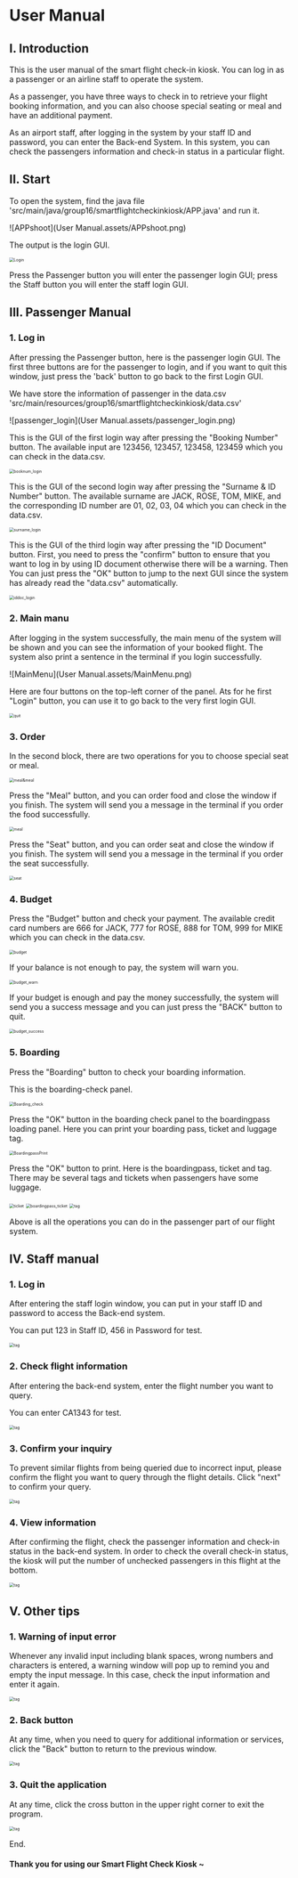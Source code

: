 # User Manual

## I. Introduction

This is the user manual of the smart flight check-in kiosk. You can log in as a passenger or an airline staff to operate the system. 

As a passenger, you have three ways to check in to retrieve your flight booking information, and you can also choose special seating or meal and have an additional payment. 

As an airport staff, after logging in the system by your staff ID and password, you can enter the Back-end System. In this system, you can check the passengers information and check-in status in a particular flight.

## II. Start

To open the system, find the java file 'src/main/java/group16/smartflightcheckinkiosk/APP.java' and run it.

![APPshoot](User Manual.assets/APPshoot.png)

The output is the login GUI.

<img src="User Manual.assets/Login.png" alt="Login" style="zoom:50%;" />

Press the Passenger button you will enter the passenger login GUI; press the Staff button you will enter the staff login GUI.

## III. Passenger Manual

### 1. Log in

After pressing the Passenger button, here is the passenger login GUI. The first three buttons are for the passenger to login, and if you want to quit this window, just press the 'back' button to go back to the first Login GUI.

We have store the information of passenger in the data.csv 'src/main/resources/group16/smartflightcheckinkiosk/data.csv'

![passenger_login](User Manual.assets/passenger_login.png)



This is the GUI of the first login way after pressing the "Booking Number" button. The available input are 123456, 123457, 123458, 123459 which you can check in the data.csv. 

<img src="User Manual.assets/booknum_login.png" alt="booknum_login" style="zoom:50%;" />

This is the GUI of the second login way after pressing the "Surname & ID Number" button. The available surname are JACK, ROSE, TOM, MIKE, and the corresponding ID number are 01, 02, 03, 04 which you can check in the data.csv. 

<img src="User Manual.assets/surname_login.png" alt="surname_login" style="zoom:50%;" />

This is the GUI of the third login way after pressing the "ID Document" button. First, you need to press the "confirm" button to ensure that you want to log in by using ID document otherwise there will be a warning. Then You can just press the "OK" button to jump to the next GUI since the system has already read the "data.csv" automatically.

<img src="User Manual.assets/iddoc_login.png" alt="iddoc_login" style="zoom:50%;" />

### 2. Main manu

After logging in the system successfully, the main menu of the system will be shown and you can see the information of your booked flight. The system also print a sentence in the terminal if you login successfully.

![MainMenu](User Manual.assets/MainMenu.png)



Here are four buttons on the top-left corner of the panel. Ats for he first "Login" button, you can use it to go back to the very first login GUI.

<img src="User Manual.assets/quit01.png" alt="quit" style="zoom:50%;" />

### 3. Order

In the second block, there are two operations for you to choose special seat or meal.

<img src="User Manual.assets/meal.png" alt="meal&meal" style="zoom:50%;" />

Press the "Meal" button, and you can order food and close the window if you finish. The system will send you a message in the terminal if you order the food successfully.

<img src="User Manual.assets/meal01.png" alt="meal" style="zoom:50%;" />

Press the "Seat" button, and you can order seat and close the window if you finish. The system will send you a message in the terminal if you order the seat successfully.

<img src="User Manual.assets/seat.png" alt="seat" style="zoom:50%;" />

### 4. Budget

Press the "Budget" button and check your payment. The available credit card numbers are 666 for JACK, 777 for ROSE, 888 for TOM, 999 for MIKE which you can check in the data.csv. 

<img src="User Manual.assets/budget.png" alt="budget" style="zoom:50%;" />

If your balance is not enough to pay, the system will warn you.

<img src="User Manual.assets/budget_warn.png" alt="budget_warn" style="zoom:50%;" />

If your budget is enough and pay the money successfully, the system will send you a success message and you can just press the "BACK" button to quit.

<img src="User Manual.assets/budget_success.png" alt="budget_success" style="zoom:50%;" />

### 5. Boarding

Press the "Boarding" button to check your boarding information.

This is the boarding-check panel.

<img src="User Manual.assets/Boarding_check.png" alt="Boarding_check" style="zoom:50%;" />

Press the "OK" button in the boarding check panel to the boardingpass loading panel. Here you can print your boarding pass, ticket and luggage tag. 

<img src="User Manual.assets/BoardingpassPrint.png" alt="BoardingpassPrint" style="zoom:50%;" />

Press the "OK" button to print. Here is the boardingpass, ticket and tag. There may be several tags and tickets when passengers have some luggage.

<img src="User Manual.assets/ticket.png" alt="ticket" style="zoom:50%;" />

<img src="User Manual.assets/boardingpass_ticket.png" alt="boardingpass_ticket" style="zoom:50%;" />

<img src="User Manual.assets/tag.png" alt="tag" style="zoom:50%;" />

Above is all the operations you can do in the passenger part of our flight system.



## Ⅳ. Staff manual

### 1. Log in

After entering the staff login window, you can put in your staff ID and password to access the Back-end system.

You can put 123 in Staff ID, 456 in Password for test.

<img src="User Manual.assets/stafflogin.png" alt="tag" style="zoom:50%;" />

### 2. Check flight information

After entering the back-end system, enter the flight number you want to query.

You can enter CA1343 for test.

<img src="User Manual.assets/EnterFlight.png" alt="tag" style="zoom:50%;" />

### 3. Confirm your inquiry

To prevent similar flights from being queried due to incorrect input, please confirm the flight you want to query through the flight details. Click "next" to confirm your query.

<img src="User Manual.assets/Checkflight.png" alt="tag" style="zoom:50%;" />

### 4. View information

After confirming the flight, check the passenger information and check-in status in the back-end  system. In order to check the overall check-in status, the kiosk will put the number of unchecked passengers in this flight at the bottom. 



<img src="User Manual.assets/flightlist.png" alt="tag" style="zoom:50%;" />



## Ⅴ. Other tips

### 1. Warning of input error

Whenever any invalid input including blank spaces, wrong numbers and characters is entered, a warning window will pop up to remind you and empty the input message. In this case, check the input information and enter it again.



<img src="User Manual.assets/wronginput.png" alt="tag" style="zoom:50%;" />



### 2. Back button

At any time, when you need to query for additional information or services, click the "Back" button to return to the previous window.

<img src="User Manual.assets/Backbutton.png" alt="tag" style="zoom:50%;" />

### 3. Quit the application

At any time, click the cross button in the upper right corner to exit the program.

<img src="User Manual.assets/quitapp.png" alt="tag" style="zoom:50%;" />

End.

#### Thank you for using our Smart Flight Check Kiosk ~
